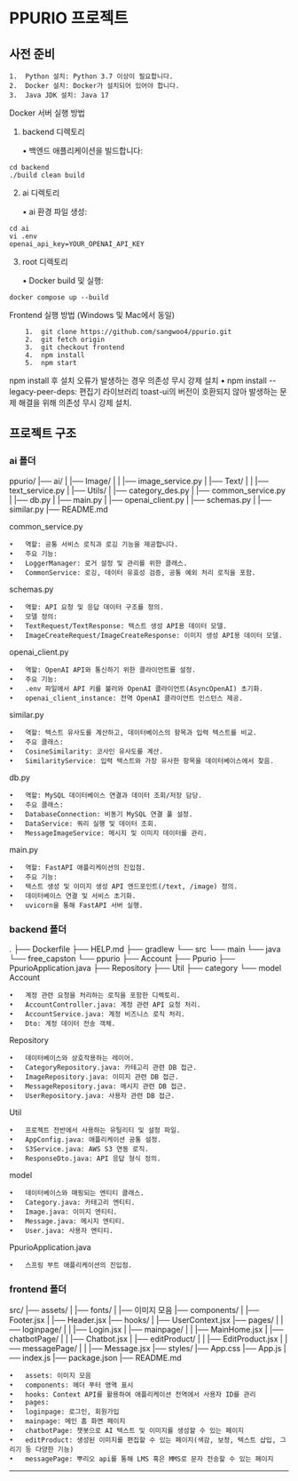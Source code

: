 # PPURIO 프로젝트

## 사전 준비

	1.	Python 설치: Python 3.7 이상이 필요합니다.
	2.	Docker 설치: Docker가 설치되어 있어야 합니다.
	3.	Java JDK 설치: Java 17

Docker 서버 실행 방법

1. backend 디렉토리

	•	백엔드 애플리케이션을 빌드합니다:
```
cd backend
./build clean build
```

2. ai 디렉토리

	•	ai 환경 파일 생성:
```
cd ai
vi .env
openai_api_key=YOUR_OPENAI_API_KEY
```

3. root 디렉토리

	•	Docker build 및 실행:
```
docker compose up --build
```

Frontend 실행 방법 (Windows 및 Mac에서 동일)
```
	1.	git clone https://github.com/sangwoo4/ppurio.git
	2.	git fetch origin
	3.	git checkout frontend
	4.	npm install
	5.	npm start
```
npm install 후 설치 오류가 발생하는 경우 의존성 무시 강제 설치
	•	npm install --legacy-peer-deps: 편집기 라이브러리 toast-ui의 버전이 호환되지 않아 발생하는 문제 해결을 위해 의존성 무시 강제 설치.

## 프로젝트 구조

### ai 폴더
ppurio/
|── ai/
|    |── Image/
|    |    |── image_service.py
|    |── Text/
|    |    |── text_service.py
|    |── Utils/
|         |── category_des.py
|         |── common_service.py
|         |── db.py
|         |── main.py
|         |── openai_client.py
|         |── schemas.py
|         |── similar.py
|── README.md

common_service.py

	•	역할: 공통 서비스 로직과 로깅 기능을 제공합니다.
	•	주요 기능:
	•	LoggerManager: 로거 설정 및 관리를 위한 클래스.
	•	CommonService: 로깅, 데이터 유효성 검증, 공통 예외 처리 로직을 포함.

schemas.py

	•	역할: API 요청 및 응답 데이터 구조를 정의.
	•	모델 정의:
	•	TextRequest/TextResponse: 텍스트 생성 API용 데이터 모델.
	•	ImageCreateRequest/ImageCreateResponse: 이미지 생성 API용 데이터 모델.

openai_client.py

	•	역할: OpenAI API와 통신하기 위한 클라이언트를 설정.
	•	주요 기능:
	•	.env 파일에서 API 키를 불러와 OpenAI 클라이언트(AsyncOpenAI) 초기화.
	•	openai_client_instance: 전역 OpenAI 클라이언트 인스턴스 제공.

similar.py

	•	역할: 텍스트 유사도를 계산하고, 데이터베이스의 항목과 입력 텍스트를 비교.
	•	주요 클래스:
	•	CosineSimilarity: 코사인 유사도를 계산.
	•	SimilarityService: 입력 텍스트와 가장 유사한 항목을 데이터베이스에서 찾음.

db.py

	•	역할: MySQL 데이터베이스 연결과 데이터 조회/저장 담당.
	•	주요 클래스:
	•	DatabaseConnection: 비동기 MySQL 연결 풀 설정.
	•	DataService: 쿼리 실행 및 데이터 조회.
	•	MessageImageService: 메시지 및 이미지 데이터를 관리.

main.py

	•	역할: FastAPI 애플리케이션의 진입점.
	•	주요 기능:
	•	텍스트 생성 및 이미지 생성 API 엔드포인트(/text, /image) 정의.
	•	데이터베이스 연결 및 서비스 초기화.
	•	uvicorn을 통해 FastAPI 서버 실행.

 ### backend 폴더
 .
├── Dockerfile
├── HELP.md
├── gradlew
└── src
    └── main
        └── java
            └── free_capston
                └── ppurio
                    ├── Account
                    ├── Ppurio
                    ├── PpurioApplication.java
                    ├── Repository
                    ├── Util
                    ├── category
                    └── model
Account

	•	계정 관련 요청을 처리하는 로직을 포함한 디렉토리.
	•	AccountController.java: 계정 관련 API 요청 처리.
	•	AccountService.java: 계정 비즈니스 로직 처리.
	•	Dto: 계정 데이터 전송 객체.

Repository

	•	데이터베이스와 상호작용하는 레이어.
	•	CategoryRepository.java: 카테고리 관련 DB 접근.
	•	ImageRepository.java: 이미지 관련 DB 접근.
	•	MessageRepository.java: 메시지 관련 DB 접근.
	•	UserRepository.java: 사용자 관련 DB 접근.

Util

	•	프로젝트 전반에서 사용하는 유틸리티 및 설정 파일.
	•	AppConfig.java: 애플리케이션 공통 설정.
	•	S3Service.java: AWS S3 연동 로직.
	•	ResponseDto.java: API 응답 형식 정의.

model

	•	데이터베이스와 매핑되는 엔티티 클래스.
	•	Category.java: 카테고리 엔티티.
	•	Image.java: 이미지 엔티티.
	•	Message.java: 메시지 엔티티.
	•	User.java: 사용자 엔티티.

PpurioApplication.java

	•	스프링 부트 애플리케이션의 진입점.


 ### frontend 폴더
 src/
|── assets/
|    |── fonts/
|    |── 이미지 모음
|── components/
|    |── Footer.jsx
|    |── Header.jsx
|── hooks/
|    |── UserContext.jsx
|── pages/
|    |── loginpage/
|    |    |── Login.jsx
|    |── mainpage/
|    |    |── MainHome.jsx
|    |── chatbotPage/
|    |    |── Chatbot.jsx
|    |── editProduct/
|    |    |── EditProduct.jsx
|    |── messagePage/
|    |    |──  Message.jsx
|── styles/
|── App.css
|── App.js
|── index.js
|── package.json
|── README.md

	•	assets: 이미지 모음
	•	components: 헤더 푸터 영역 표시
	•	hooks: Context API를 활용하여 애플리케이션 전역에서 사용자 ID를 관리
	•	pages:
  	•	loginpage: 로그인, 회원가입
  	•	mainpage: 메인 홈 화면 페이지
  	•	chatbotPage: 챗봇으로 AI 텍스트 및 이미지를 생성할 수 있는 페이지
  	•	editProduct: 생성된 이미지를 편집할 수 있는 페이지(색감, 보정, 텍스트 삽입, 그리기 등 다양한 기능)
  	•	messagePage: 뿌리오 api를 통해 LMS 혹은 MMS로 문자 전송할 수 있는 페이지

<hr>















